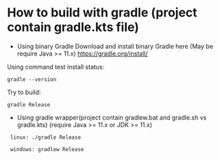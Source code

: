 # How to build with gradle (project contain gradle.kts file)

+ Using binary Gradle
Download and install binary Gradle here (May be require Java >= 11.x) 
 https://gradle.org/install/

Using command test install status:
```
gradle --version
````

Try to build:

```
gradle Release

```

+ Using gradle wrapper(project contain gradlew.bat and gradle.sh vs gradle.kts) (require Java >= 11.x or JDK >= 11.x)
```
 linux: ./gradle Release
 
 windows: gradlew Release
 
```
